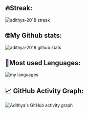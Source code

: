 ## 🔥Streak:
<img src="https://github-readme-streak-stats.herokuapp.com/?user=adithya2018&" alt="adithya-2018 streak" />

## 🤓My Github stats:
<img src="https://github-readme-stats.vercel.app/api?username=adithya2018&show_icons=true&locale=en" alt="adithya-2018 github stats" />

## 📝Most used Languages:
<img src="https://github-readme-stats.vercel.app/api/top-langs?username=adithya2018&show_icons=true&locale=en&layout=compact" alt="my languages"/>

## 📈 GitHub Activity Graph:
![Adithya's GitHub activity graph](https://activity-graph.herokuapp.com/graph?username=adithya2018&hide_border=true&theme=redical)


